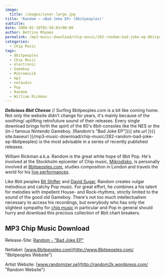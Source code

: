 ```yaml
---
image:
  title: /images/cover-large.jpg
title: 'Random – »Bad Joke EP« (8bitpeoples)'
subtitle: 
date: 2008-02-18T05:58:03+00:00
author: Bettina Rhymes
permalink: /mp3-music-download/chip-music/282-random-bad-joke-ep-8bitpeoples
categories:
  - Chip Music
tags:
  - 8bitpeoples
  - Chip Music
  - electronic
  - Gameboy
  - Mikromusik
  - mp3
  - netaudio
  - Pop
  - Random
  - William Rickman
---
```

***Delicious 8bit Cheese*** // Surfing 8bitpeoples.com is a bit like coming home. Not only the website didn't change for years, it's mainly because of the soothing/ uplifting retrofuture sound of their releases. Every single download brings forth the spirit of the 80's 8bit-consoles like the NES or the (in-) famous Nintendo Gameboy. [Random's "Bad Joke EP"]({{ site.url }}{{ site.baseurl }}/mp3-music-download/chip-music/282-random-bad-joke-ep-8bitpeoples) is the most advisable in a series of recently published releases.<!--more-->

<!--adsense-->

William Rickman a.k.a. Random is the great white hope of 8bit Pop. He's involved at the Stockholm epicenter of Chip music, [Mikrodisko](http://www.microdisko.net/ "Mikrodisko Website"), is personally involved at [8bitpeoples.com](http://www.8bitpeoples.com/ "8bitpeoples Website"), studies composition in London and travels the world for his [live performances](http://www.vimeo.com/602392 "Random @ Blip Festival 2006").

Like 8bit peoples [Bit Shifter](http://www.8bitpeoples.com/discography_gfx.php?artist=Bit%20Shifter#8BP059 "Bit Shifter @ 8bitpeoples.com") and [David Sugar](http://www.8bitpeoples.com/discography_gfx.php?artist=David%20Sugar#8BP060 "David Sugar @ 8bitpeoples.com"), Random creates vulgar melodious and catchy Pop music. For great effort, he combines a his talent for melodies with impellent House- and Rock-rhythms, strictly limited to the sound of the good old Gameboy. There's not too much intellectualism necessary to access his recordings, but everybody who has only the slightest sympathy for [chip music](http://en.wikipedia.org/wiki/Chip_music) in particular and Pop in general should hurry and download this precious collection of 8bit chart breakers.

## MP3 Chip Music Download

Release-Site: [Random - "Bad Joke EP"](http://www.8bitpeoples.com/discography_gfx.php#8BP079)
  
Netlabel: [www.8bitpeoples.com](http://www.8bitpeoples.com/ "8bitpeoples Website")
  
Artist Website: [www.randomizer.se](http://random2k.wordpress.com/ "Random Website")